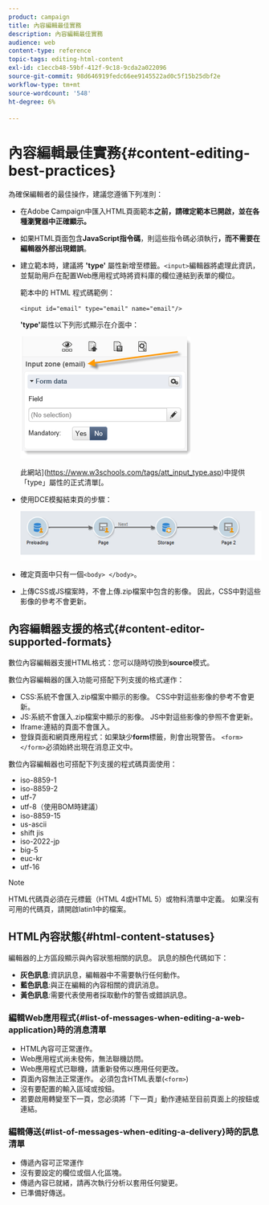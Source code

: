```yaml
---
product: campaign
title: 內容編輯最佳實務
description: 內容編輯最佳實務
audience: web
content-type: reference
topic-tags: editing-html-content
exl-id: c1eccb48-59bf-412f-9c18-9cda2a022096
source-git-commit: 98d646919fedc66ee9145522ad0c5f15b25dbf2e
workflow-type: tm+mt
source-wordcount: '548'
ht-degree: 6%

---
```


# 內容編輯最佳實務{#content-editing-best-practices}

為確保編輯者的最佳操作，建議您遵循下列准則：

* 在Adobe Campaign中匯入HTML頁面範本&#x200B;**之前，請確定範本已開啟，並在各種瀏覽器中正確顯示。**
* 如果HTML頁面包含&#x200B;**JavaScript指令碼**，則這些指令碼必須執行&#x200B;**，而不需要在編輯器外部出現錯誤**。
* 建立範本時，建議將 **&#39;type&#39;** 屬性新增至標籤。`<input>`編輯器將處理此資訊，並幫助用戶在配置Web應用程式時將資料庫的欄位連結到表單的欄位。

   範本中的 HTML 程式碼範例：

   ```
   <input id="email" type="email" name="email"/>
   ```

   **&#39;type&#39;**&#x200B;屬性以下列形式顯示在介面中：

   ![](assets/dce_sidebar_inputtypechanges.png)

   此網站](https://www.w3schools.com/tags/att_input_type.asp)中提供「type」屬性的正式清單[。

* 使用DCE模擬結束頁的步驟：

   ![](assets/dce_enchainement.png)

* 確定頁面中只有一個`<body> </body>`。
* 上傳CSS或JS檔案時，不會上傳.zip檔案中包含的影像。 因此，CSS中對這些影像的參考不會更新。

## 內容編輯器支援的格式{#content-editor-supported-formats}

數位內容編輯器支援HTML格式：您可以隨時切換到&#x200B;**source**&#x200B;模式。

數位內容編輯器的匯入功能可搭配下列支援的格式運作：

* CSS:系統不會匯入.zip檔案中顯示的影像。 CSS中對這些影像的參考不會更新。
* JS:系統不會匯入.zip檔案中顯示的影像。 JS中對這些影像的參照不會更新。
* Iframe:連結的頁面不會匯入。
* 登錄頁面和網頁應用程式：如果缺少&#x200B;**form**&#x200B;標籤，則會出現警告。 `<form> </form>`必須始終出現在消息正文中。

數位內容編輯器也可搭配下列支援的程式碼頁面使用：

* iso-8859-1
* iso-8859-2
* utf-7
* utf-8（使用BOM時建議）
* iso-8859-15
* us-ascii
* shift jis
* iso-2022-jp
* big-5
* euc-kr
* utf-16

>[!NOTE]
>
>HTML代碼頁必須在元標籤（HTML 4或HTML 5）或物料清單中定義。 如果沒有可用的代碼頁，請開啟latin1中的檔案。

## HTML內容狀態{#html-content-statuses}

編輯器的上方區段顯示與內容狀態相關的訊息。 訊息的顏色代碼如下：

* **灰色訊息**:資訊訊息，編輯器中不需要執行任何動作。
* **藍色訊息**:與正在編輯的內容相關的資訊消息。
* **黃色訊息**:需要代表使用者採取動作的警告或錯誤訊息。

### 編輯Web應用程式{#list-of-messages-when-editing-a-web-application}時的消息清單

* HTML內容可正常運作。
* Web應用程式尚未發佈，無法聯機訪問。
* Web應用程式已聯機，請重新發佈以應用任何更改。
* 頁面內容無法正常運作。 必須包含HTML表單(`<form>`)
* 沒有要配置的輸入區域或按鈕。
* 若要啟用轉變至下一頁，您必須將「下一頁」動作連結至目前頁面上的按鈕或連結。

### 編輯傳送{#list-of-messages-when-editing-a-delivery}時的訊息清單

* 傳遞內容可正常運作
* 沒有要設定的欄位或個人化區塊。
* 傳遞內容已就緒，請再次執行分析以套用任何變更。
* 已準備好傳送。
